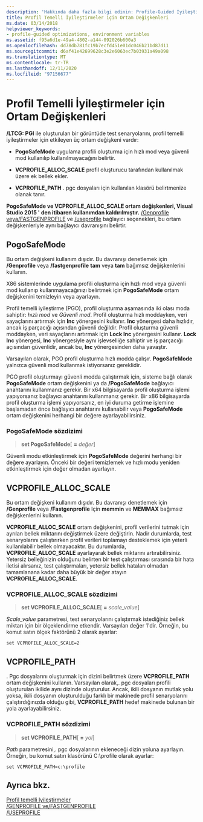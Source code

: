 ```yaml
---
description: 'Hakkında daha fazla bilgi edinin: Profile-Guided Iyileştirmeleri için ortam değişkenleri'
title: Profil Temelli İyileştirmeler için Ortam Değişkenleri
ms.date: 03/14/2018
helpviewer_keywords:
- profile-guided optimizations, environment variables
ms.assetid: f95a6d1e-49a4-4802-a144-092026b600a3
ms.openlocfilehash: dd78db781fc19b7ecfd451e01dc046b21bd87d11
ms.sourcegitcommit: d6af41e42699628c3e2e6063ec7b03931a49a098
ms.translationtype: MT
ms.contentlocale: tr-TR
ms.lasthandoff: 12/11/2020
ms.locfileid: "97156677"
---
```

# <a name="environment-variables-for-profile-guided-optimizations"></a>Profil Temelli İyileştirmeler için Ortam Değişkenleri

**/LTCG: PGI** ile oluşturulan bir görüntüde test senaryolarını, profil temelli iyileştirmeler için etkileyen üç ortam değişkeni vardır:

- **PogoSafeMode** uygulama profili oluşturma için hızlı mod veya güvenli mod kullanılıp kullanılmayacağını belirtir.

- **VCPROFILE_ALLOC_SCALE** profil oluşturucu tarafından kullanılmak üzere ek bellek ekler.

- **VCPROFILE_PATH** . pgc dosyaları için kullanılan klasörü belirtmenize olanak tanır.

**PogoSafeMode ve VCPROFILE_ALLOC_SCALE ortam değişkenleri, Visual Studio 2015 ' den itibaren kullanımdan kaldırılmıştır.** [/Genprofile veya/FASTGENPROFILE](reference/genprofile-fastgenprofile-generate-profiling-instrumented-build.md) ve [/useprofile](reference/useprofile.md) bağlayıcı seçenekleri, bu ortam değişkenleriyle aynı bağlayıcı davranışını belirtir.

## <a name="pogosafemode"></a>PogoSafeMode

Bu ortam değişkeni kullanım dışıdır. Bu davranışı denetlemek için **/Genprofile** veya **/fastgenprofile** **tam** veya **tam** bağımsız değişkenlerini kullanın.

X86 sistemlerinde uygulama profili oluşturma için hızlı mod veya güvenli mod kullanıp kullanmayacağınızı belirtmek için **PogoSafeMode** ortam değişkenini temizleyin veya ayarlayın.

Profil temelli iyileştirme (PGO), profil oluşturma aşamasında iki olası moda sahiptir: *hızlı mod* ve *Güvenli mod*. Profil oluşturma hızlı moddayken, veri sayaçlarını artırmak için **Inc** yönergesini kullanır. **Inc** yönergesi daha hızlıdır, ancak iş parçacığı açısından güvenli değildir. Profil oluşturma güvenli moddayken, veri sayaçlarını artırmak için **Lock Inc** yönergesini kullanır. **Lock Inc** yönergesi, **Inc** yönergesiyle aynı işlevselliğe sahiptir ve iş parçacığı açısından güvenlidir, ancak bu, **Inc** yönergesinden daha yavaştır.

Varsayılan olarak, PGO profil oluşturma hızlı modda çalışır. **PogoSafeMode** yalnızca güvenli mod kullanmak istiyorsanız gereklidir.

PGO profil oluşturmayı güvenli modda çalıştırmak için, sisteme bağlı olarak **PogoSafeMode** ortam değişkenini ya da **/PogoSafeMode** bağlayıcı anahtarını kullanmanız gerekir. Bir x64 bilgisayarda profil oluşturma işlemi yapıyorsanız bağlayıcı anahtarını kullanmanız gerekir. Bir x86 bilgisayarda profil oluşturma işlemi yapıyorsanız, en iyi duruma getirme işlemine başlamadan önce bağlayıcı anahtarını kullanabilir veya **PogoSafeMode** ortam değişkenini herhangi bir değere ayarlayabilirsiniz.

### <a name="pogosafemode-syntax"></a>PogoSafeMode sözdizimi

> **set PogoSafeMode**[ **=** _değer_]

Güvenli modu etkinleştirmek için **PogoSafeMode** değerini herhangi bir değere ayarlayın. Önceki bir değeri temizlemek ve hızlı modu yeniden etkinleştirmek için değer olmadan ayarlayın.

## <a name="vcprofile_alloc_scale"></a>VCPROFILE_ALLOC_SCALE

Bu ortam değişkeni kullanım dışıdır. Bu davranışı denetlemek için **/Genprofile** veya **/Fastgenprofile** Için **memmin** ve **MEMMAX** bağımsız değişkenlerini kullanın.

**VCPROFILE_ALLOC_SCALE** ortam değişkenini, profil verilerini tutmak için ayrılan bellek miktarını değiştirmek üzere değiştirin. Nadir durumlarda, test senaryolarını çalıştırırken profil verileri toplamayı desteklemek için yeterli kullanılabilir bellek olmayacaktır. Bu durumlarda, **VCPROFILE_ALLOC_SCALE** ayarlayarak bellek miktarını artırabilirsiniz. Yetersiz belleğinizin olduğunu belirten bir test çalıştırması sırasında bir hata iletisi alırsanız, test çalıştırmaları, yetersiz bellek hataları olmadan tamamlanana kadar daha büyük bir değer atayın **VCPROFILE_ALLOC_SCALE**.

### <a name="vcprofile_alloc_scale-syntax"></a>VCPROFILE_ALLOC_SCALE sözdizimi

> **set VCPROFILE_ALLOC_SCALE**[ __=__ *scale_value*]

*Scale_value* parametresi, test senaryolarını çalıştırmak istediğiniz bellek miktarı için bir ölçeklendirme etkendir.  Varsayılan değer 1'dir. Örneğin, bu komut satırı ölçek faktörünü 2 olarak ayarlar:

`set VCPROFILE_ALLOC_SCALE=2`

## <a name="vcprofile_path"></a>VCPROFILE_PATH

. Pgc dosyalarını oluşturmak için dizini belirtmek üzere **VCPROFILE_PATH** ortam değişkenini kullanın. Varsayılan olarak,. pgc dosyaları profili oluşturulan ikilide aynı dizinde oluşturulur. Ancak, ikili dosyanın mutlak yolu yoksa, ikili dosyanın oluşturulduğu farklı bir makinede profil senaryolarını çalıştırdığınızda olduğu gibi, **VCPROFILE_PATH** hedef makinede bulunan bir yola ayarlayabilirsiniz.

### <a name="vcprofile_path-syntax"></a>VCPROFILE_PATH sözdizimi

> **set VCPROFILE_PATH**[ **=** _yol_]

*Path* parametresini,. pgc dosyalarının ekleneceği dizin yoluna ayarlayın. Örneğin, bu komut satırı klasörünü C:\profile olarak ayarlar:

`set VCPROFILE_PATH=c:\profile`

## <a name="see-also"></a>Ayrıca bkz.

[Profil temelli Iyileştirmeler](profile-guided-optimizations.md)<br/>
[/GENPROFILE ve/FASTGENPROFILE](reference/genprofile-fastgenprofile-generate-profiling-instrumented-build.md)<br/>
[/USEPROFILE](reference/useprofile.md)<br/>
